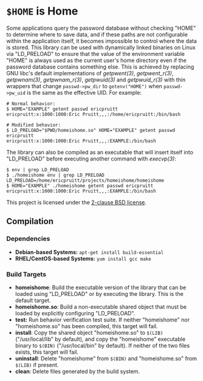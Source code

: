 `$HOME` is Home
===============

Some applications query the password database without checking "HOME" to
determine where to save data, and if these paths are not configurable within
the application itself, it becomes impossible to control where the data is
stored. This library can be used with dynamically linked binaries on Linux via
"LD_PRELOAD" to ensure that the value of the environment variable "HOME" is
always used as the current user's home directory even if the password database
contains something else. This is achieved by replacing GNU libc's default
implementations of _getpwent(3)_, _getpwent_r(3)_, _getpwnam(3)_,
_getpwnam_r(3)_, _getpwuid(3)_ and _getpwuid_r(3)_ with thin wrappers that
change `passwd->pw_dir` to `getenv("HOME")` when `passwd->pw_uid` is the same
as the effective UID. For example:

    # Normal behavior:
    $ HOME="EXAMPLE" getent passwd ericpruitt
    ericpruitt:x:1000:1000:Eric Pruitt,,,:/home/ericpruitt:/bin/bash

    # Modified behavior:
    $ LD_PRELOAD="$PWD/homeishome.so" HOME="EXAMPLE" getent passwd ericpruitt
    ericpruitt:x:1000:1000:Eric Pruitt,,,:EXAMPLE:/bin/bash

The library can also be compiled as an executable that will insert itself into
"LD_PRELOAD" before executing another command with _execvp(3)_:

    $ env | grep LD_PRELOAD
    $ ./homeishome env | grep LD_PRELOAD
    LD_PRELOAD=/home/ericpruitt/projects/homeishome/homeishome
    $ HOME="EXAMPLE" ./homeishome getent passwd ericpruitt
    ericpruitt:x:1000:1000:Eric Pruitt,,,:EXAMPLE:/bin/bash

This project is licensed under the [2-clause BSD license][bsd-2-clause].

  [bsd-2-clause]: http://opensource.org/licenses/BSD-2-Clause

Compilation
-----------

### Dependencies ###

- **Debian-based Systems:** `apt-get install build-essential`
- **RHEL/CentOS-based Systems:** `yum install gcc make`

### Build Targets ###

- **homeishome**: Build the executable version of the library that can be
  loaded using "LD_PRELOAD" or by executing the library. This is the default
  target.
- **homeishome.so**: Build a non-executable shared object that must be loaded
  by explicitly configuring "LD_PRELOAD".
- **test:** Run behavior verification test suite. If neither "homeishome" nor
  "homeishome.so" has been compiled, this target will fail.
- **install**: Copy the shared object "homeishome.so" to `$(LIB)`
  ("/usr/local/lib" by default), and copy the "homeishome" executable binary to
  `$(BIN)` ("/usr/local/bin" by default). If neither of the two files exists,
  this target will fail.
- **uninstall**: Delete "homeishome" from `$(BIN)` and "homeishome.so" from
  `$(LIB)` if present.
- **clean**: Delete files generated by the build system.
